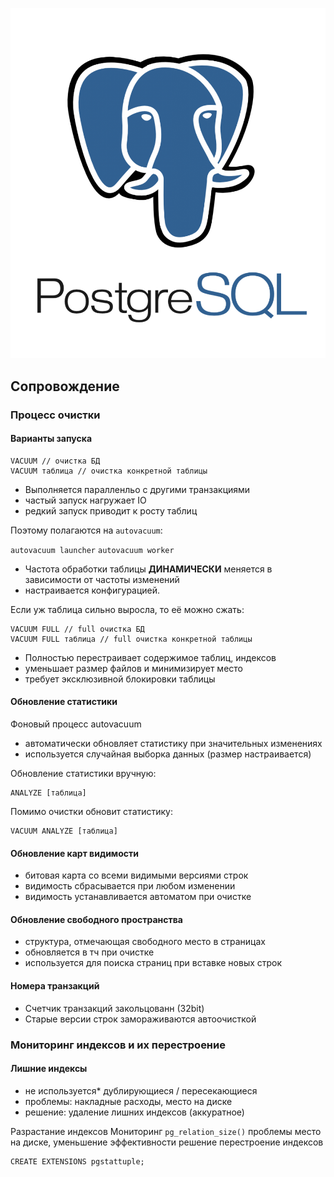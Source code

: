![PostgreSQL](../../img/postgresql.png)

## Сопровождение

### Процесс очистки

#### Варианты запуска

```
VACUUM // очистка БД
VACUUM таблица // очистка конкретной таблицы
```
* Выполняется паралленльо с другими транзакциями  
* частый запуск нагружает IO  
* редкий запуск приводит к росту таблиц  

Поэтому полагаются на `autovacuum`:

`autovacuum launcher`
`autovacuum worker`
* Частота обработки таблицы **ДИНАМИЧЕСКИ** меняется в зависимости от частоты изменений
* настраивается конфигурацией.

Если уж таблица сильно выросла, то её можно сжать:  
```
VACUUM FULL // full очистка БД
VACUUM FULL таблица // full очистка конкретной таблицы
```
* Полностью перестраивает содержимое таблиц, индексов
* уменьшает размер файлов и минимизирует место
* требует эксклюзивной блокировки таблицы


#### Обновление статистики  

Фоновый процесс autovacuum
* автоматически обновляет статистику при значительных изменениях
* используется случайная выборка данных (размер настраивается)

Обновление статистики вручную:  
```
ANALYZE [таблица]
```

Помимо очистки обновит статистику:  
```
VACUUM ANALYZE [таблица]
```


#### Обновление карт видимости
* битовая карта со всеми видимыми версиями строк
* видимость сбрасывается при любом изменении
* видимость устанавливается автоматом при очистке

#### Обновление свободного пространства
* структура, отмечающая свободного место в страницах
* обновляется в тч при очистке
* используется для поиска страниц при вставке новых строк

#### Номера транзакций
* Счетчик транзакций закольцованн (32bit)
* Старые версии строк замораживаются автоочисткой




### Мониторинг индексов и их перестроение

#### Лишние индексы
* не используется* дублирующиеся / пересекающиеся
* проблемы: накладные расходы, место на диске
* решение: удаление лишних индексов (аккуратное)

Разрастание индексов
Мониторинг `pg_relation_size()`
проблемы место на диске, уменьшение эффективности
решение перестроение индексов

```
CREATE EXTENSIONS pgstattuple;
```
